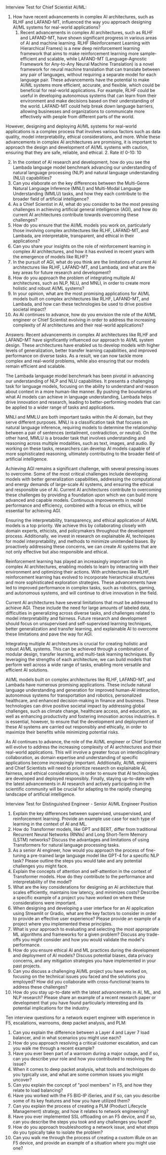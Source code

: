 Interview Test for Chief Scientist AI/ML:

1. How have recent advancements in complex AI architectures, such as RLHF and LAFAND-MT, influenced the way you approach designing AI/ML systems for real-world applications?
   1. Recent advancements in complex AI architectures, such as RLHF and LAFAND-MT, have shown significant progress in various areas of AI and machine learning. RLHF (Reinforcement Learning with Hierarchical Frames) is a new deep reinforcement learning framework that aims to make reinforcement learning more sample-efficient and scalable, while LAFAND-MT (Language-Agnostic Framework for Any-to-Any Neural Machine Translation) is a novel framework for neural machine translation that can translate between any pair of languages, without requiring a separate model for each language pair.
These advancements have the potential to make AI/ML systems more efficient, accurate, and flexible, which could be beneficial for real-world applications. For example, RLHF could be useful in developing autonomous systems that can learn from their environment and make decisions based on their understanding of the world. LAFAND-MT could help break down language barriers, allowing businesses and organizations to communicate more effectively with people from different parts of the world.

However, designing and deploying AI/ML systems for real-world applications is a complex process that involves various factors such as data quality, model interpretability, ethical considerations, and more. While these advancements in complex AI architectures are promising, it is important to approach the design and development of AI/ML systems with caution, ensuring that they are safe, reliable, and ethical.
   2. Rate it! 0-10:  10


2. In the context of AI research and development, how do you see the Lambada language model benchmark advancing our understanding of natural language processing (NLP) and natural language understanding (NLU) capabilities?
3. Can you elaborate on the key differences between the Multi-Genre Natural Language Inference (MNLI) and Multi-Modal Language Understanding (MMLU) tasks, and how they each contribute to the broader field of artificial intelligence?
4. As a Chief Scientist in AI, what do you consider to be the most pressing challenges in achieving artificial general intelligence (AGI), and how do current AI architectures contribute towards overcoming these challenges?
5. How do you ensure that the AI/ML models you work on, particularly those involving complex architectures like RLHF, LAFAND-MT, and Lambada, are interpretable, transparent, and ethical in their applications?
6. Can you share your insights on the role of reinforcement learning in complex AI architectures, and how it has evolved in recent years with the emergence of models like RLHF?
7. In the pursuit of AGI, what do you think are the limitations of current AI architectures like RLHF, LAFAND-MT, and Lambada, and what are the key areas for future research and development?
8. How do you approach the problem of integrating multiple AI architectures, such as NLP, NLU, and MNLI, in order to create more holistic and robust AI/ML systems?
9. In your opinion, what are the most promising applications for AI/ML models built on complex architectures like RLHF, LAFAND-MT, and Lambada, and how can these technologies be used to drive positive societal impact?
10. As AI continues to advance, how do you envision the role of the AI/ML engineer or Chief Scientist evolving in order to address the increasing complexity of AI architectures and their real-world applications?

Answers:
Recent advancements in complex AI architectures like RLHF and LAFAND-MT have significantly influenced our approach to AI/ML system design. These architectures have enabled us to develop models with higher levels of generalization, better transfer learning capabilities, and improved performance on diverse tasks. As a result, we can now tackle more complex and real-world problems, while also ensuring that our models remain efficient and scalable.

The Lambada language model benchmark has been pivotal in advancing our understanding of NLP and NLU capabilities. It presents a challenging task for language models, focusing on the ability to understand and reason about context in a more human-like manner. By pushing the boundaries of what AI models can achieve in language understanding, Lambada helps drive innovation and research, leading to better-performing models that can be applied to a wider range of tasks and applications.

MNLI and MMLU are both important tasks within the AI domain, but they serve different purposes. MNLI is a classification task that focuses on natural language inference, requiring models to determine the relationship between a pair of sentences (entailment, contradiction, or neutral). On the other hand, MMLU is a broader task that involves understanding and reasoning across multiple modalities, such as text, images, and audio. By working on these tasks, researchers can develop AI models capable of more sophisticated reasoning, ultimately contributing to the broader field of artificial intelligence.

Achieving AGI remains a significant challenge, with several pressing issues to overcome. Some of the most critical challenges include developing models with better generalization capabilities, addressing the computational and energy demands of large-scale AI systems, and ensuring the ethical and responsible use of AI. Current AI architectures contribute to overcoming these challenges by providing a foundation upon which we can build more advanced and capable models. Continuous improvements in model performance and efficiency, combined with a focus on ethics, will be essential for achieving AGI.

Ensuring the interpretability, transparency, and ethical application of AI/ML models is a top priority. We achieve this by collaborating closely with domain experts, ethicists, and policymakers throughout the development process. Additionally, we invest in research on explainable AI, techniques for model interpretability, and methods to minimize unintended biases. By proactively addressing these concerns, we can create AI systems that are not only effective but also responsible and ethical.

Reinforcement learning has played an increasingly important role in complex AI architectures, enabling models to learn by interacting with their environment and optimizing their actions. With architectures like RLHF, reinforcement learning has evolved to incorporate hierarchical structures and more sophisticated exploration strategies. These advancements have led to improved performance in complex tasks, such as robotics, gaming, and autonomous systems, and will continue to drive innovation in the field.

Current AI architectures have several limitations that must be addressed to achieve AGI. These include the need for large amounts of labeled data, difficulties in generalizing across diverse tasks, and challenges related to model interpretability and fairness. Future research and development should focus on unsupervised and self-supervised learning techniques, better generalization and transfer learning, and explainable AI to overcome these limitations and pave the way for AGI.

Integrating multiple AI architectures is crucial for creating holistic and robust AI/ML systems. This can be achieved through a combination of modular design, transfer learning, and multi-task learning techniques. By leveraging the strengths of each architecture, we can build models that perform well across a wide range of tasks, enabling more versatile and efficient AI solutions.

AI/ML models built on complex architectures like RLHF, LAFAND-MT, and Lambada have numerous promising applications. These include natural language understanding and generation for improved human-AI interaction, autonomous systems for transportation and robotics, personalized healthcare, and enhanced decision-making in finance and business. These technologies can drive positive societal impact by addressing global challenges, such as climate change, healthcare access, and education, as well as enhancing productivity and fostering innovation across industries. It is essential, however, to ensure that the development and deployment of these AI systems are carried out responsibly and ethically, in order to maximize their benefits while minimizing potential risks.

As AI continues to advance, the role of the AI/ML engineer or Chief Scientist will evolve to address the increasing complexity of AI architectures and their real-world applications. This will involve a greater focus on interdisciplinary collaboration, as domain expertise and understanding of specific applications become increasingly important. Additionally, AI/ML engineers and Chief Scientists will need to prioritize research on explainable AI, fairness, and ethical considerations, in order to ensure that AI technologies are developed and deployed responsibly. Finally, staying up-to-date with the latest advancements in AI research and actively participating in the scientific community will be crucial for adapting to the rapidly changing landscape of artificial intelligence.


Interview Test for Distinguished Engineer - Senior AI/ML Engineer Position

1. Explain the key differences between supervised, unsupervised, and reinforcement learning. Provide an example use case for each type of learning in the context of AI and ML.
2. How do Transformer models, like GPT and BERT, differ from traditional Recurrent Neural Networks (RNNs) and Long Short-Term Memory (LSTM) networks? Discuss the advantages and limitations of using Transformers for natural language processing tasks.
3. As a senior AI engineer, how would you approach the process of fine-tuning a pre-trained large language model like GPT-4 for a specific NLP task? Please outline the steps you would take and any potential challenges you might face.
4. Explain the concepts of attention and self-attention in the context of Transformer models. How do they contribute to the performance and interpretability of the model?
5. What are the key considerations for designing an AI architecture that scales efficiently, maintains low latency, and minimizes costs? Describe a specific example of a project you have worked on where these considerations were important.
6. When designing and developing a user interface for an AI application using Streamlit or Gradio, what are the key factors to consider in order to provide an effective user experience? Please provide an example of a project where you implemented these principles.
7. What is your approach to evaluating and selecting the most appropriate ML algorithms and frameworks for a given problem? Discuss any trade-offs you might consider and how you would validate the model's performance.
8. How do you ensure ethical AI and ML practices during the development and deployment of AI models? Discuss potential biases, data privacy concerns, and any mitigation strategies you have implemented in your past projects.
9. Can you discuss a challenging AI/ML project you have worked on, focusing on the technical issues you faced and the solutions you employed? How did you collaborate with cross-functional teams to address these challenges?
10. How do you stay up-to-date with the latest advancements in AI, ML, and NLP research? Please share an example of a recent research paper or development that you have found particularly interesting and its potential implications for the industry.


Ten interview questions for a network expert engineer with experience in F5, escalations, warrooms, deep packet analysis, and PLM:

1. Can you explain the difference between a Layer 4 and Layer 7 load balancer, and in what scenarios you might use each?
2. How do you approach resolving a critical customer escalation, and can you walk me through a recent example?
3. Have you ever been part of a warroom during a major outage, and if so, can you describe your role and how you contributed to resolving the issue?
4. When it comes to deep packet analysis, what tools and techniques do you typically use, and what are some common issues you might uncover?
5. Can you explain the concept of "pool members" in F5, and how they relate to load balancing?
6. Have you worked with the F5 BIG-IP iSeries, and if so, can you describe some of its key features and how you have utilized them?
7. Can you explain the process of creating a PLM (Product Lifecycle Management) strategy, and how it relates to network engineering?
8. Have you ever implemented SSL offloading on an F5 device, and if so, can you describe the steps you took and any challenges you faced?
9. How do you approach troubleshooting a network issue, and what steps do you typically take to isolate the problem?
10. Can you walk me through the process of creating a custom iRule on an F5 device, and provide an example of a situation where you might use one?

